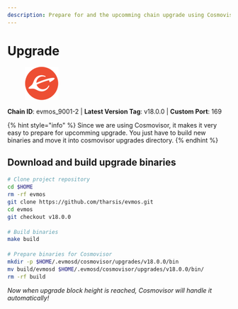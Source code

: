 ```yaml
---
description: Prepare for and the upcomming chain upgrade using Cosmovisor.
---
```


# Upgrade

<figure><img src="https://github.com/BabyScope/Gitbook/blob/main/images/evmos.png?raw=true" alt=""><figcaption></figcaption></figure>

**Chain ID**: evmos_9001-2 | **Latest Version Tag**: v18.0.0 | **Custom Port**: 169

{% hint style="info" %}
Since we are using Cosmovisor, it makes it very easy to prepare for upcomming upgrade. You just have to build new binaries and move it into cosmovisor upgrades directory.
{% endhint %}

## Download and build upgrade binaries

```bash
# Clone project repository
cd $HOME
rm -rf evmos
git clone https://github.com/tharsis/evmos.git
cd evmos
git checkout v18.0.0

# Build binaries
make build

# Prepare binaries for Cosmovisor
mkdir -p $HOME/.evmosd/cosmovisor/upgrades/v18.0.0/bin
mv build/evmosd $HOME/.evmosd/cosmovisor/upgrades/v18.0.0/bin/
rm -rf build


```

*Now when upgrade block height is reached, Cosmovisor will handle it automatically!*
